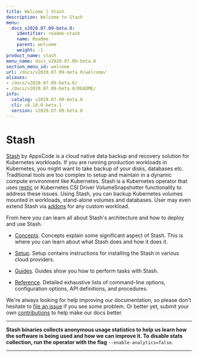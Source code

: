```yaml
---
title: Welcome | Stash
description: Welcome to Stash
menu:
  docs_v2020.07.09-beta.0:
    identifier: readme-stash
    name: Readme
    parent: welcome
    weight: -1
product_name: stash
menu_name: docs_v2020.07.09-beta.0
section_menu_id: welcome
url: /docs/v2020.07.09-beta.0/welcome/
aliases:
- /docs/v2020.07.09-beta.0/
- /docs/v2020.07.09-beta.0/README/
info:
  catalog: v2020.07.09-beta.0
  cli: v0.10.0-beta.1
  version: v2020.07.09-beta.0
---
```


# Stash

[Stash](https://stash.run) by AppsCode is a cloud native data backup and recovery solution for Kubernetes workloads. If you are running production workloads in Kubernetes, you might want to take backup of your disks, databases etc. Traditional tools are too complex to setup and maintain in a dynamic compute environment like Kubernetes. Stash is a Kubernetes operator that uses [restic](https://github.com/restic/restic) or Kubernetes CSI Driver VolumeSnapshotter functionality to address these issues. Using Stash, you can backup Kubernetes volumes mounted in workloads, stand-alone volumes and databases. User may even extend Stash via [addons](https://stash.run/docs/latest/guides/latest/addons/overview/) for any custom workload.

From here you can learn all about Stash's architecture and how to deploy and use Stash.

- [Concepts](/docs/v2020.07.09-beta.0/concepts/). Concepts explain some significant aspect of Stash. This is where you can learn about what Stash does and how it does it.

- [Setup](/docs/v2020.07.09-beta.0/setup/). Setup contains instructions for installing
  the Stash in various cloud providers.

- [Guides](/docs/v2020.07.09-beta.0/guides/latest/). Guides show you how to perform tasks with Stash.

- [Reference](/docs/v2020.07.09-beta.0/reference/). Detailed exhaustive lists of
command-line options, configuration options, API definitions, and procedures.

We're always looking for help improving our documentation, so please don't hesitate to [file an issue](https://github.com/stashed/stash/issues/new) if you see some problem. Or better yet, submit your own [contributions](/docs/v2020.07.09-beta.0/CONTRIBUTING) to help
make our docs better.

---

**Stash binaries collects anonymous usage statistics to help us learn how the software is being used and how we can improve it. To disable stats collection, run the operator with the flag** `--enable-analytics=false`.

---
